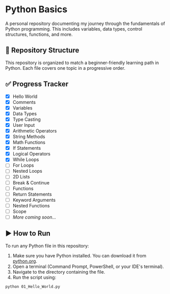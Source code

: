 # Python Basics
A personal repository documenting my journey through the fundamentals of Python programming. This includes variables, data types, control structures, functions, and more.


## 📁 Repository Structure

This repository is organized to match a beginner-friendly learning path in Python. Each file covers one topic in a progressive order.

## ✅ Progress Tracker

- [x] Hello World
- [x] Comments
- [x] Variables
- [x] Data Types
- [x] Type Casting
- [x] User Input
- [x] Arithmetic Operators
- [x] String Methods
- [x] Math Functions
- [x] If Statements
- [x] Logical Operators
- [x] While Loops
- [ ] For Loops
- [ ] Nested Loops
- [ ] 2D Lists
- [ ] Break & Continue
- [ ] Functions
- [ ] Return Statements
- [ ] Keyword Arguments
- [ ] Nested Functions
- [ ] Scope
- [ ] *More coming soon...*

## ▶️ How to Run

To run any Python file in this repository:

1. Make sure you have Python installed. You can download it from [python.org](https://www.python.org/).
2. Open a terminal (Command Prompt, PowerShell, or your IDE's terminal).
3. Navigate to the directory containing the file.
4. Run the script using:

```bash
python 01_Hello_World.py
